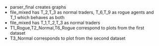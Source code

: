 + parser_final creates graphs
+ file_mixed has T_2,T_3 as normal traders, T_6,T_9 as rogue agents and T_1 which behaves as both
+ file_mixed has T_1,T_2,T_3 as normal traders
+ T1_Rogue,T2_Normal,T6_Rogue correspond to plots from the first dataset
+ T3_Normal corresponds to plot from the second dataset
